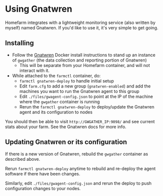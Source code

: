 # Using Gnatwren

Homefarm integrates with a lightweight monitoring service (also
written by myself) named Gnatwren. If you'd like to use it, it's very
simple to get going.

## Installing

- Follow the [Gnatwren](https://github.com/firepear/gnatwren) Docker
  install instructions to stand up an instance of `gwgather` (the data
  collection and reporting portion of Gnatwren)
  - This will be separate from your Homefarm container, and will not
    interact with it.
- While attached to the `farmctl` container, do:
  - `farmctl gnatwren-deploy` to handle initial setup
  - Edit `farm.cfg` to add a new group (`gnatwren-enabled`) and add
    the machines you want to run the Gnatwren agent to this group
  - Edit `./files/gwagent-config.json` to point at the IP of the
    machine where the `gwgather` container is running
  - Rerun the `farmctl gnatwren-deploy` to deploy/update the Gnatwren
    agent and its configuration to nodes

You should then be able to visit `http://GWGATHER_IP:9098/` and
see current stats about your farm. See the Gnatwren docs for more
info.

## Updating Gnatwren or its configuration

If there is a new version of Gnatwren, rebuild the `gwgather`
container as described above.

Rerun `farmctl gnatwren-deploy` anytime to rebuild and re-deploy
the agent software if there have been changes.

Similarly, edit `./files/gwagent-config.json` and rerun the deploy to
push configuration changes to your nodes.
